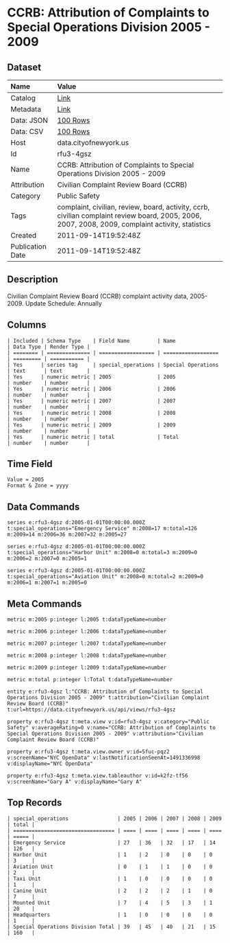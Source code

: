 # CCRB: Attribution of Complaints to Special Operations Division 2005 - 2009

## Dataset

| Name | Value |
| :--- | :---- |
| Catalog | [Link](https://catalog.data.gov/dataset/ccrb-attribution-of-complaints-to-special-operations-division-2005-2009-23aac) |
| Metadata | [Link](https://data.cityofnewyork.us/api/views/rfu3-4gsz) |
| Data: JSON | [100 Rows](https://data.cityofnewyork.us/api/views/rfu3-4gsz/rows.json?max_rows=100) |
| Data: CSV | [100 Rows](https://data.cityofnewyork.us/api/views/rfu3-4gsz/rows.csv?max_rows=100) |
| Host | data.cityofnewyork.us |
| Id | rfu3-4gsz |
| Name | CCRB: Attribution of Complaints to Special Operations Division 2005 - 2009 |
| Attribution | Civilian Complaint Review Board (CCRB) |
| Category | Public Safety |
| Tags | complaint, civilian, review, board, activity, ccrb, civilian complaint review board, 2005, 2006, 2007, 2008, 2009, complaint activity, statistics |
| Created | 2011-09-14T19:52:48Z |
| Publication Date | 2011-09-14T19:52:48Z |

## Description

Civilian Complaint Review Board (CCRB) complaint activity data, 2005-2009. Update Schedule: Annually

## Columns

```ls
| Included | Schema Type    | Field Name         | Name               | Data Type | Render Type |
| ======== | ============== | ================== | ================== | ========= | =========== |
| Yes      | series tag     | special_operations | Special Operations | text      | text        |
| Yes      | numeric metric | 2005               | 2005               | number    | number      |
| Yes      | numeric metric | 2006               | 2006               | number    | number      |
| Yes      | numeric metric | 2007               | 2007               | number    | number      |
| Yes      | numeric metric | 2008               | 2008               | number    | number      |
| Yes      | numeric metric | 2009               | 2009               | number    | number      |
| Yes      | numeric metric | total              | Total              | number    | number      |
```

## Time Field

```ls
Value = 2005
Format & Zone = yyyy
```

## Data Commands

```ls
series e:rfu3-4gsz d:2005-01-01T00:00:00.000Z t:special_operations="Emergency Service" m:2008=17 m:total=126 m:2009=14 m:2006=36 m:2007=32 m:2005=27

series e:rfu3-4gsz d:2005-01-01T00:00:00.000Z t:special_operations="Harbor Unit" m:2008=0 m:total=3 m:2009=0 m:2006=2 m:2007=0 m:2005=1

series e:rfu3-4gsz d:2005-01-01T00:00:00.000Z t:special_operations="Aviation Unit" m:2008=0 m:total=2 m:2009=0 m:2006=1 m:2007=1 m:2005=0
```

## Meta Commands

```ls
metric m:2005 p:integer l:2005 t:dataTypeName=number

metric m:2006 p:integer l:2006 t:dataTypeName=number

metric m:2007 p:integer l:2007 t:dataTypeName=number

metric m:2008 p:integer l:2008 t:dataTypeName=number

metric m:2009 p:integer l:2009 t:dataTypeName=number

metric m:total p:integer l:Total t:dataTypeName=number

entity e:rfu3-4gsz l:"CCRB: Attribution of Complaints to Special Operations Division 2005 - 2009" t:attribution="Civilian Complaint Review Board (CCRB)" t:url=https://data.cityofnewyork.us/api/views/rfu3-4gsz

property e:rfu3-4gsz t:meta.view v:id=rfu3-4gsz v:category="Public Safety" v:averageRating=0 v:name="CCRB: Attribution of Complaints to Special Operations Division 2005 - 2009" v:attribution="Civilian Complaint Review Board (CCRB)"

property e:rfu3-4gsz t:meta.view.owner v:id=5fuc-pqz2 v:screenName="NYC OpenData" v:lastNotificationSeenAt=1491336998 v:displayName="NYC OpenData"

property e:rfu3-4gsz t:meta.view.tableauthor v:id=k2fz-tf56 v:screenName="Gary A" v:displayName="Gary A"
```

## Top Records

```ls
| special_operations                | 2005 | 2006 | 2007 | 2008 | 2009 | total | 
| ================================= | ==== | ==== | ==== | ==== | ==== | ===== | 
| Emergency Service                 | 27   | 36   | 32   | 17   | 14   | 126   | 
| Harbor Unit                       | 1    | 2    | 0    | 0    | 0    | 3     | 
| Aviation Unit                     | 0    | 1    | 1    | 0    | 0    | 2     | 
| Taxi Unit                         | 1    | 0    | 0    | 0    | 0    | 1     | 
| Canine Unit                       | 2    | 2    | 2    | 1    | 0    | 7     | 
| Mounted Unit                      | 7    | 4    | 5    | 3    | 1    | 20    | 
| Headquarters                      | 1    | 0    | 0    | 0    | 0    | 1     | 
| Special Operations Division Total | 39   | 45   | 40   | 21   | 15   | 160   | 
```